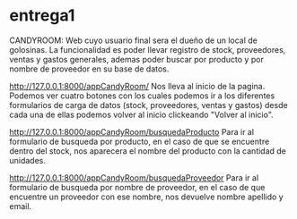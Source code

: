 # entrega1
CANDYROOM: Web cuyo usuario final sera el dueño de un local de golosinas. La funcionalidad es poder llevar registro de stock, proveedores, ventas y gastos generales, 
ademas poder buscar por producto y por nombre de proveedor en su base de datos. 

http://127.0.0.1:8000/appCandyRoom/
Nos lleva al inicio de la pagina. Podemos ver cuatro botones con los cuales podemos ir a los diferentes formularios de carga de datos (stock, proveedores, ventas y gastos)
desde cada una de ellas podemos volver al inicio clickeando "Volver al inicio".

http://127.0.0.1:8000/appCandyRoom/busquedaProducto
Para ir al formulario de busqueda por producto, en el caso de que se encuentre dentro del stock, nos aparecera el nombre del producto con la cantidad de unidades. 

http://127.0.0.1:8000/appCandyRoom/busquedaProveedor
Para ir al formulario de busqueda por nombre de proveedor, en el caso de que encuentre un proveedor con ese nombre, nos devuelve nombre apellido y email. 
